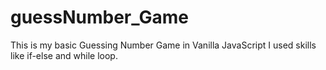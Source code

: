 # guessNumber_Game
This is my basic Guessing Number Game in Vanilla JavaScript
I used skills like if-else and while loop.
